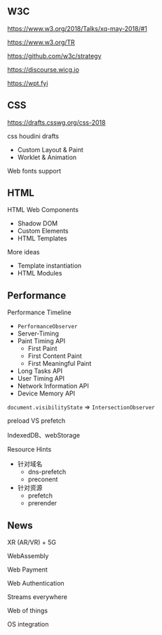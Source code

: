 ## W3C

https://www.w3.org/2018/Talks/xq-may-2018/#1

https://www.w3.org/TR

https://github.com/w3c/strategy

https://discourse.wicg.io

https://wpt.fyi



## CSS

https://drafts.csswg.org/css-2018

css houdini drafts

- Custom Layout & Paint
- Worklet & Animation

Web fonts support



## HTML

HTML Web Components

- Shadow DOM
- Custom Elements
- HTML Templates

More ideas

- Template instantiation
- HTML Modules



## Performance

Performance Timeline

- `PerformanceObserver`
- Server-Timing
- Paint Timing API
  - First Paint
  - First Content Paint
  - First Meaningful Paint
- Long Tasks API
- User Timing API
- Network Information API
- Device Memory API



`document.visibilityState` => `IntersectionObserver`

preload VS prefetch

IndexedDB、webStorage

Resource Hints

- 针对域名
  - dns-prefetch
  - preconent
- 针对资源
  - prefetch
  - prerender



## News

XR (AR/VR) + 5G

WebAssembly

Web Payment

Web Authentication

Streams everywhere

Web of things

OS integration

